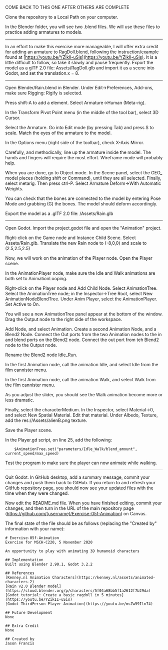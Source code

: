 COME BACK TO THIS ONE AFTER OTHERS ARE COMPLETE

Clone the repository to a Local Path on your computer.

In the Blender folder, you will see two .blend files. We will use these files to practice adding armatures to models.

---

In an effort to make this exercise more manageable, I will offer extra credit for adding an armature to RagDoll.blend, following the instruction/example found at [https://youtu.be/YZikII-uSis](https://youtu.be/YZikII-uSis). It is a little difficult to follow, so take it slowly and pause frequently. Export the model as a glTF 2.0 file: Assets/RagDoll.glb and import it as a scene into Godot, and set the translation.x = 8.

---

Open Blender/Rain.blend in Blender. Under Edit->Preferences, Add-ons, make sure Rigging: Rigify is selected.

Press shift-A to add a element. Select Armature->Human (Meta-rig).

In the Transform Pivot Point menu (in the middle of the tool bar), select 3D Cursor.

Select the Armature. Go into Edit mode (by pressing Tab) and press S to scale. Match the eyes of the armature to the model.

In the Options menu (right side of the toolbar), check X-Axis Mirror.

Carefully, and methodically, line up the armature inside the model. The hands and fingers will require the most effort. Wireframe mode will probably help.

When you are done, go to Object mode. In the Scene panel, select the GEO_ model pieces (holding shift or Command), until they are all selected. Finally, select metarig. Then press ctrl-P. Select Armature Deform->With Automatic Weights.

You can check that the bones are connected to the model by entering Pose Mode and grabbing (G) the bones. The model should deform accordingly.

Export the model as a .glTF 2.0 file: /Assets/Rain.glb

---

Open Godot. Import the project.godot file and open the "Animation" project.

Right-click on the Game node and Instance Child Scene. Select Assets/Rain.glb. Translate the new Rain node to (-8,0,0) and scale to (2.5,2.5,2.5)

Now, we will work on the animation of the Player node. Open the Player scene.

In the AnimationPlayer node, make sure the Idle and Walk animations are both set to AnimationLooping.

Right-click on the Player node and Add Child Node. Select AnimationTree. Select the AnimationTree node; in the Inspector->Tree Root, select New AnimationNodeBlendTree. Under Anim Player, select the AnimationPlayer. Set Active to On.

You will see a new AnimationTree panel appear at the bottom of the window. Drag the Output node to the right side of the workspace.

Add Node, and select Animation. Create a second Animation Node, and a Blend2 Node. Connect the Out ports from the two Animation nodes to the in and blend ports on the Blend2 node. Connect the out port from teh Blend2 node to the Output node.

Rename the Blend2 node Idle_Run.

In the first Animation node, call the animation Idle, and select Idle from the film cannister menu.

In the first Animation node, call the animation Walk, and select Walk from the film cannister menu.

As you adjust the slider, you should see the Walk animation become more or less dramatic.

Finally, select the characterMedium. In the Inspector, select Material->0, and select New Spatial Material. Edit that material. Under Albedo, Texture, add the res://Assets/alienB.png texture.

Save the Player scene.

In the Player.gd script, on line 25, add the following:

```
	$AnimationTree.set("parameters/Idle_Walk/blend_amount", current_speed/max_speed) 

```

Test the program to make sure the player can now animate while walking.

---

Quit Godot. In GitHub desktop, add a summary message, commit your changes and push them back to GitHub. If you return to and refresh your GitHub repository page, you should now see your updated files with the time when they were changed.

Now edit the README.md file. When you have finished editing, commit your changes, and then turn in the URL of the main repository page (https://github.com/[username]/Exercise-05f-Animation) on Canvas.

The final state of the file should be as follows (replacing the "Created by" information with your name):
```
# Exercise-05f-Animation
Exercise for MSCH-C220, 5 November 2020

An opportunity to play with animating 3D humanoid characters

## Implementation
Built using Blender 2.90.1, Godot 3.2.2

## References
[Kenney.nl Animation Characters](https://kenney.nl/assets/animated-characters-2)
[Rain v2.0 Blender model](https://cloud.blender.org/p/characters/5f04a68bb5f1a2612f7b29da)
[Godot tutorial: Create a basic ragdoll in 5 minutes](https://youtu.be/YZikII-uSis)
[Godot ThirdPerson Player Animation](https://youtu.be/msZw59Iln74)

## Future Development
None

## Extra Credit
None

## Created by 
Jason Francis
```
